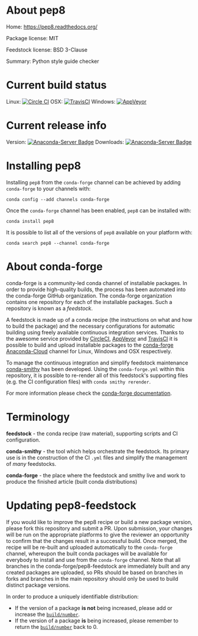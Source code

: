 About pep8
==========

Home: https://pep8.readthedocs.org/

Package license: MIT

Feedstock license: BSD 3-Clause

Summary: Python style guide checker



Current build status
====================

Linux: [![Circle CI](https://circleci.com/gh/conda-forge/pep8-feedstock.svg?style=shield)](https://circleci.com/gh/conda-forge/pep8-feedstock)
OSX: [![TravisCI](https://travis-ci.org/conda-forge/pep8-feedstock.svg?branch=master)](https://travis-ci.org/conda-forge/pep8-feedstock)
Windows: [![AppVeyor](https://ci.appveyor.com/api/projects/status/github/conda-forge/pep8-feedstock?svg=True)](https://ci.appveyor.com/project/conda-forge/pep8-feedstock/branch/master)

Current release info
====================
Version: [![Anaconda-Server Badge](https://anaconda.org/conda-forge/pep8/badges/version.svg)](https://anaconda.org/conda-forge/pep8)
Downloads: [![Anaconda-Server Badge](https://anaconda.org/conda-forge/pep8/badges/downloads.svg)](https://anaconda.org/conda-forge/pep8)

Installing pep8
===============

Installing `pep8` from the `conda-forge` channel can be achieved by adding `conda-forge` to your channels with:

```
conda config --add channels conda-forge
```

Once the `conda-forge` channel has been enabled, `pep8` can be installed with:

```
conda install pep8
```

It is possible to list all of the versions of `pep8` available on your platform with:

```
conda search pep8 --channel conda-forge
```


About conda-forge
=================

conda-forge is a community-led conda channel of installable packages.
In order to provide high-quality builds, the process has been automated into the
conda-forge GitHub organization. The conda-forge organization contains one repository
for each of the installable packages. Such a repository is known as a *feedstock*.

A feedstock is made up of a conda recipe (the instructions on what and how to build
the package) and the necessary configurations for automatic building using freely
available continuous integration services. Thanks to the awesome service provided by
[CircleCI](https://circleci.com/), [AppVeyor](http://www.appveyor.com/)
and [TravisCI](https://travis-ci.org/) it is possible to build and upload installable
packages to the [conda-forge](https://anaconda.org/conda-forge)
[Anaconda-Cloud](http://docs.anaconda.org/) channel for Linux, Windows and OSX respectively.

To manage the continuous integration and simplify feedstock maintenance
[conda-smithy](http://github.com/conda-forge/conda-smithy) has been developed.
Using the ``conda-forge.yml`` within this repository, it is possible to re-render all of
this feedstock's supporting files (e.g. the CI configuration files) with ``conda smithy rerender``.

For more information please check the [conda-forge documentation](https://conda-forge.org/docs/).

Terminology
===========

**feedstock** - the conda recipe (raw material), supporting scripts and CI configuration.

**conda-smithy** - the tool which helps orchestrate the feedstock.
                   Its primary use is in the construction of the CI ``.yml`` files
                   and simplify the management of *many* feedstocks.

**conda-forge** - the place where the feedstock and smithy live and work to
                  produce the finished article (built conda distributions)


Updating pep8-feedstock
=======================

If you would like to improve the pep8 recipe or build a new
package version, please fork this repository and submit a PR. Upon submission,
your changes will be run on the appropriate platforms to give the reviewer an
opportunity to confirm that the changes result in a successful build. Once
merged, the recipe will be re-built and uploaded automatically to the
`conda-forge` channel, whereupon the built conda packages will be available for
everybody to install and use from the `conda-forge` channel.
Note that all branches in the conda-forge/pep8-feedstock are
immediately built and any created packages are uploaded, so PRs should be based
on branches in forks and branches in the main repository should only be used to
build distinct package versions.

In order to produce a uniquely identifiable distribution:
 * If the version of a package **is not** being increased, please add or increase
   the [``build/number``](http://conda.pydata.org/docs/building/meta-yaml.html#build-number-and-string).
 * If the version of a package **is** being increased, please remember to return
   the [``build/number``](http://conda.pydata.org/docs/building/meta-yaml.html#build-number-and-string)
   back to 0.